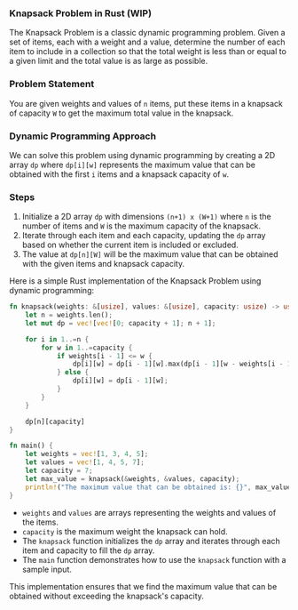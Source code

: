 ### Knapsack Problem in Rust (WIP)

The Knapsack Problem is a classic dynamic programming problem. Given a set of items, each with a weight and a value, determine the number of each item to include in a collection so that the total weight is less than or equal to a given limit and the total value is as large as possible.

### Problem Statement

You are given weights and values of `n` items, put these items in a knapsack of capacity `W` to get the maximum total value in the knapsack. 

### Dynamic Programming Approach

We can solve this problem using dynamic programming by creating a 2D array `dp` where `dp[i][w]` represents the maximum value that can be obtained with the first `i` items and a knapsack capacity of `w`.

### Steps

1. Initialize a 2D array `dp` with dimensions `(n+1) x (W+1)` where `n` is the number of items and `W` is the maximum capacity of the knapsack.
2. Iterate through each item and each capacity, updating the `dp` array based on whether the current item is included or excluded.
3. The value at `dp[n][W]` will be the maximum value that can be obtained with the given items and knapsack capacity.

Here is a simple Rust implementation of the Knapsack Problem using dynamic programming:

```rust
fn knapsack(weights: &[usize], values: &[usize], capacity: usize) -> usize {
    let n = weights.len();
    let mut dp = vec![vec![0; capacity + 1]; n + 1];

    for i in 1..=n {
        for w in 1..=capacity {
            if weights[i - 1] <= w {
                dp[i][w] = dp[i - 1][w].max(dp[i - 1][w - weights[i - 1]] + values[i - 1]);
            } else {
                dp[i][w] = dp[i - 1][w];
            }
        }
    }

    dp[n][capacity]
}

fn main() {
    let weights = vec![1, 3, 4, 5];
    let values = vec![1, 4, 5, 7];
    let capacity = 7;
    let max_value = knapsack(&weights, &values, capacity);
    println!("The maximum value that can be obtained is: {}", max_value);
}
```

- `weights` and `values` are arrays representing the weights and values of the items.
- `capacity` is the maximum weight the knapsack can hold.
- The `knapsack` function initializes the `dp` array and iterates through each item and capacity to fill the `dp` array.
- The `main` function demonstrates how to use the `knapsack` function with a sample input.

This implementation ensures that we find the maximum value that can be obtained without exceeding the knapsack's capacity.
